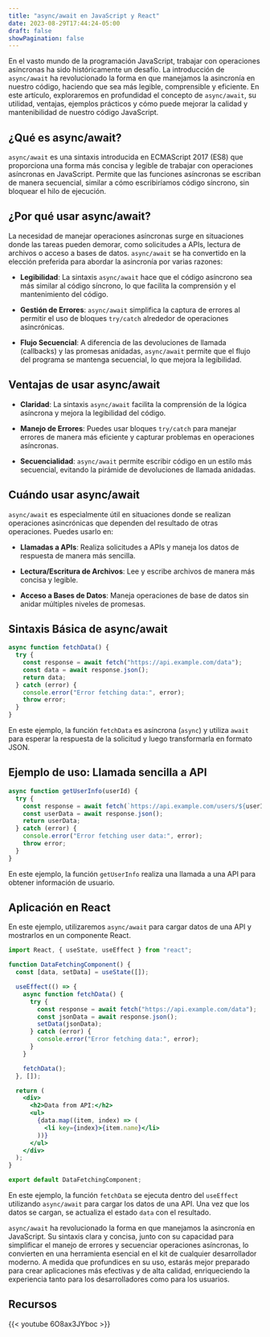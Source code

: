 ```yaml
---
title: "async/await en JavaScript y React"
date: 2023-08-29T17:44:24-05:00
draft: false
showPagination: false
---
```


En el vasto mundo de la programación JavaScript, trabajar con operaciones asíncronas ha sido históricamente un desafío. La introducción de `async/await` ha revolucionado la forma en que manejamos la asincronía en nuestro código, haciendo que sea más legible, comprensible y eficiente. En este artículo, exploraremos en profundidad el concepto de `async/await`, su utilidad, ventajas, ejemplos prácticos y cómo puede mejorar la calidad y mantenibilidad de nuestro código JavaScript.

## ¿Qué es async/await?

`async/await` es una sintaxis introducida en ECMAScript 2017 (ES8) que proporciona una forma más concisa y legible de trabajar con operaciones asíncronas en JavaScript. Permite que las funciones asíncronas se escriban de manera secuencial, similar a cómo escribiríamos código síncrono, sin bloquear el hilo de ejecución.

## ¿Por qué usar async/await?

La necesidad de manejar operaciones asíncronas surge en situaciones donde las tareas pueden demorar, como solicitudes a APIs, lectura de archivos o acceso a bases de datos. `async/await` se ha convertido en la elección preferida para abordar la asincronía por varias razones:

- **Legibilidad**: La sintaxis `async/await` hace que el código asíncrono sea más similar al código síncrono, lo que facilita la comprensión y el mantenimiento del código.

- **Gestión de Errores**: `async/await` simplifica la captura de errores al permitir el uso de bloques `try/catch` alrededor de operaciones asincrónicas.

- **Flujo Secuencial**: A diferencia de las devoluciones de llamada (callbacks) y las promesas anidadas, `async/await` permite que el flujo del programa se mantenga secuencial, lo que mejora la legibilidad.

## Ventajas de usar async/await

- **Claridad**: La sintaxis `async/await` facilita la comprensión de la lógica asíncrona y mejora la legibilidad del código.

- **Manejo de Errores**: Puedes usar bloques `try/catch` para manejar errores de manera más eficiente y capturar problemas en operaciones asíncronas.

- **Secuencialidad**: `async/await` permite escribir código en un estilo más secuencial, evitando la pirámide de devoluciones de llamada anidadas.

## Cuándo usar async/await

`async/await` es especialmente útil en situaciones donde se realizan operaciones asincrónicas que dependen del resultado de otras operaciones. Puedes usarlo en:

- **Llamadas a APIs**: Realiza solicitudes a APIs y maneja los datos de respuesta de manera más sencilla.

- **Lectura/Escritura de Archivos**: Lee y escribe archivos de manera más concisa y legible.

- **Acceso a Bases de Datos**: Maneja operaciones de base de datos sin anidar múltiples niveles de promesas.

## Sintaxis Básica de async/await

```js
async function fetchData() {
  try {
    const response = await fetch("https://api.example.com/data");
    const data = await response.json();
    return data;
  } catch (error) {
    console.error("Error fetching data:", error);
    throw error;
  }
}
```

En este ejemplo, la función `fetchData` es asíncrona (`async`) y utiliza `await` para esperar la respuesta de la solicitud y luego transformarla en formato JSON.

## Ejemplo de uso: Llamada sencilla a API

```js
async function getUserInfo(userId) {
  try {
    const response = await fetch(`https://api.example.com/users/${userId}`);
    const userData = await response.json();
    return userData;
  } catch (error) {
    console.error("Error fetching user data:", error);
    throw error;
  }
}
```

En este ejemplo, la función `getUserInfo` realiza una llamada a una API para obtener información de usuario.

## Aplicación en React

En este ejemplo, utilizaremos `async/await` para cargar datos de una API y mostrarlos en un componente React.

```jsx
import React, { useState, useEffect } from "react";

function DataFetchingComponent() {
  const [data, setData] = useState([]);

  useEffect(() => {
    async function fetchData() {
      try {
        const response = await fetch("https://api.example.com/data");
        const jsonData = await response.json();
        setData(jsonData);
      } catch (error) {
        console.error("Error fetching data:", error);
      }
    }

    fetchData();
  }, []);

  return (
    <div>
      <h2>Data from API:</h2>
      <ul>
        {data.map((item, index) => (
          <li key={index}>{item.name}</li>
        ))}
      </ul>
    </div>
  );
}

export default DataFetchingComponent;
```

En este ejemplo, la función `fetchData` se ejecuta dentro del `useEffect` utilizando `async/await` para cargar los datos de una API. Una vez que los datos se cargan, se actualiza el estado `data` con el resultado.

`async/await` ha revolucionado la forma en que manejamos la asincronía en JavaScript. Su sintaxis clara y concisa, junto con su capacidad para simplificar el manejo de errores y secuenciar operaciones asíncronas, lo convierten en una herramienta esencial en el kit de cualquier desarrollador moderno. A medida que profundices en su uso, estarás mejor preparado para crear aplicaciones más efectivas y de alta calidad, enriqueciendo la experiencia tanto para los desarrolladores como para los usuarios.

## Recursos

{{< youtube 6O8ax3JYboc >}}